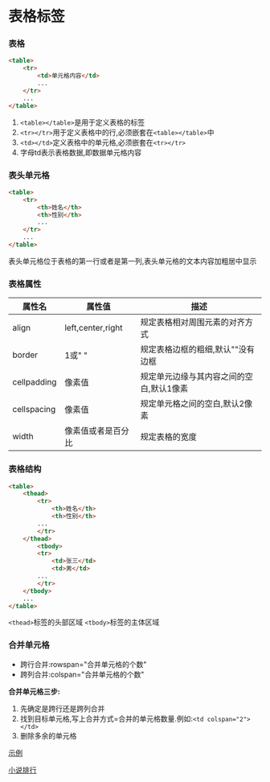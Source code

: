 # 表格标签
### 表格
````html
<table>
    <tr>
        <td>单元格内容</td>
        ...
    </tr>
    ...
</table>
````
1. ``<table></table>``是用于定义表格的标签
2. ``<tr></tr>``用于定义表格中的行,必须嵌套在``<table></table>``中
3. ``<td></td>``定义表格中的单元格,必须嵌套在``<tr></tr>``
4. 字母td表示表格数据,即数据单元格内容

### 表头单元格
````html
<table>
    <tr>
        <th>姓名</th>
        <th>性别</th>
        ...
    </tr>
    ...
</table>
````
表头单元格位于表格的第一行或者是第一列,表头单元格的文本内容加粗居中显示

### 表格属性
|属性名|属性值|描述|
|---|---|---|
|align|left,center,right|规定表格相对周围元素的对齐方式|
|border|1或" "|规定表格边框的粗细,默认""没有边框
|cellpadding|像素值|规定单元边缘与其内容之间的空白,默认1像素
|cellspacing|像素值|规定单元格之间的空白,默认2像素|
|width|像素值或者是百分比|规定表格的宽度

### 表格结构
````html
<table>
    <thead>
        <tr>
            <th>姓名</th>
            <th>性别</th>
        ...
        </tr>
    </thead>
        <tbody>
        <tr>
            <td>张三</td>
            <td>男</td>
        ...
        </tr>
    </tbody>
    ...
</table>
````
``<thead>``标签的头部区域
``<tbody>``标签的主体区域

### 合并单元格
* 跨行合并:rowspan="合并单元格的个数"
* 跨列合并:colspan="合并单元格的个数"

**合并单元格三步:**
1. 先确定是跨行还是跨列合并
2. 找到目标单元格,写上合并方式=合并的单元格数量.例如:``<td colspan="2"></td>``
3. 删除多余的单元格

  [示例](E:/Code/WEB/html/标签/20210312213_贾清冉/html5标签/表格.html)

  [小说排行](E:/Code/WEB/html/标签/小说排行榜/index.html)